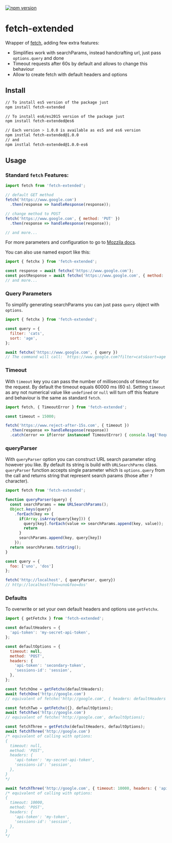 [![npm version](https://badge.fury.io/js/fetch-extended.svg)](https://badge.fury.io/js/fetch-extended)

# fetch-extended
Wrapper of [fetch](https://developer.mozilla.org/en-US/docs/Web/API/Fetch_API), adding few extra features:
- Simplifies work with searchParams, instead handcrafting url, just pass `options.query` and done
- Timeout requests after 60s by default and allows to change this behaviour
- Allow to create fetch with default headers and options

## Install
```bash
// To install es5 version of the package just
npm install fetch-extended

// To install es6/es2015 version of the package just
npm install fetch-extended@es6

// Each version > 1.0.0 is available as es5 and es6 version
npm instlal fetch-extended@1.0.0
// and
npm instlal fetch-extended@1.0.0-es6
```

## Usage
### Standard `fetch` Features:
```js
import fetch from 'fetch-extended';

// default GET method
fetch('https://www.google.com')
  .then(response => handleResponse(response));

// change method to POST
fetch('https://www.google.com', { method: 'PUT' })
  .then(response => handleResponse(response));

// and more...
```
For more parameters and configuration to go to [Mozzila docs](https://developer.mozilla.org/en-US/docs/Web/API/Fetch_API/Using_Fetch).

You can also use named export like this:
```js
import { fetchx } from 'fetch-extended';

const response = await fetchx('https://www.google.com');
const postResponse = await fetchx('https://www.google.com', { method: 'PUT' });
// and more...
```

### Query Parameters
To simplify generating searchParams you can just pass `query` object with `options`.
```js
import { fetchx } from 'fetch-extended';

const query = {
  filter: 'cats',
  sort: 'age',
};

await fetchx('https://www.google.com', { query })
// The command will call: `https://www.google.com?filter=cats&sort=age`
```

### Timeout
With `timeout` key you can pass the number of milliseconds of timeout for the request. By default the timeout equals 60000 ms (60 s).
Setting `timeout` as any not numerical value like `undefined` or `null` will turn off this feature and behaviour is the same as standard `fetch`.

```js
import fetch, { TimeoutError } from 'fetch-extended';

const timeout = 15000;

fetch('https://www.reject-after-15s.com', { timeout })
  .then(response => handleResponse(response))
  .catch(error => if(error instanceof TimeoutError) { console.log('Request timeoued out') });
```

### queryParser
With `queryParser` option you can construct URL search parameter sting however you like. By default its string is build with `URLSearchParms` class. `queryParser`   function accepts single parameter which is `options.query` from the call and returns string that represent search params (those after `?` character).

```js
import fetch from 'fetch-extended';

function queryParser(query) {
  const searchParams = new URLSearchParams();
  Object.keys(query)
    .forEach(key => {
      if(Array.isArray(query[key])) {
        query[key].forEach(value => searchParams.append(key, value));
        return
      }
      searchParams.append(key, query[key])
    });
  return searchParams.toString();
}

const query = {
  foo: ['uno', 'dos']
};

fetch('http://localhost', { queryParser, query})
// http://localhost?foo=uno&foo=dos'

```

### Defaults
To overwrite or set your own default headers and options use `getFetchx`.
```js
import { getFetchx } from 'fetch-extended';

const defaultHeaders = {
  'api-token': 'my-secret-api-token',
};

const defaultOptions = {
  timeout: null,
  method: 'POST',
  headers: {
    'api-token': 'secondary-token',
    'sessions-id': 'session',
  },
};

const fetchOne = getFetchx(defaultHeaders);
await fetchOne('http://google.com')
// equivalent of fetchx('http://google.com', { headers: defaultHeaders });

const fetchTwo = getFetchx({}, defaultOptions);
await fetchTwo('http://google.com')
// equivalent of fetchx('http://google.com', defaultOptions);

const fetchThree = getFetchx(defaultHeaders, defaultOptions);
await fetchThree('http://google.com')
/* equivalent of calling with options:
{
  timeout: null,
  method: 'POST',
  headers: {
    'api-token': 'my-secret-api-token',
    'sessions-id': 'session',
  },
}
*/

await fetchThree('http://google.com', { timeout: 10000, headers: { 'api-token': 'my-token' }})
/* equivalent of calling with options:
{
  timeout: 10000,
  method: 'POST',
  headers: {
    'api-token': 'my-token',
    'sessions-id': 'session',
  },
}
*/
```
